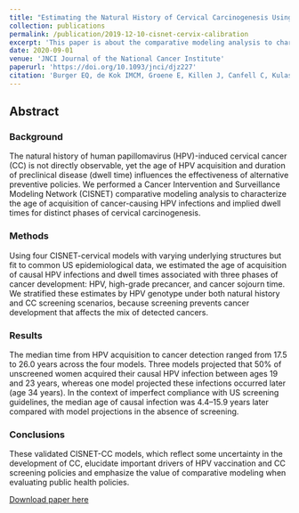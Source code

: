 ```yaml
---
title: "Estimating the Natural History of Cervical Carcinogenesis Using Simulation Models: A CISNET Comparative Analysis"
collection: publications
permalink: /publication/2019-12-10-cisnet-cervix-calibration
excerpt: 'This paper is about the comparative modeling analysis to characterize the age of acquisition of cancer-causing HPV infections and implied dwell times for distinct phases of cervical carcinogenesis with three different CISNET cervix models.'
date: 2020-09-01
venue: 'JNCI Journal of the National Cancer Institute'
paperurl: 'https://doi.org/10.1093/jnci/djz227'
citation: 'Burger EQ, de Kok IMCM, Groene E, Killen J, Canfell C, Kulasingam S, Kuntz KM, Matthijsse S, Regan C, Simms K, Sy S, Alarid-Escudero F,  Vaidyanathan V, van Ballegooijen M, Kim JJ. (2020). &quot;Estimating the Natural History of Cervical Carcinogenesis Using Simulation Models: A CISNET Comparative Analysis.&quot; <i>JNCI Journal of the National Cancer Institute</i>. 2020;112(9):955–963.'
---
```

## Abstract  
### Background  
The natural history of human papillomavirus (HPV)-induced cervical cancer (CC) is not directly observable, yet the age of HPV acquisition and duration of preclinical disease (dwell time) influences the effectiveness of alternative preventive policies. We performed a Cancer Intervention and Surveillance Modeling Network (CISNET) comparative modeling analysis to characterize the age of acquisition of cancer-causing HPV infections and implied dwell times for distinct phases of cervical carcinogenesis.

### Methods  
Using four CISNET-cervical models with varying underlying structures but fit to common US epidemiological data, we estimated the age of acquisition of causal HPV infections and dwell times associated with three phases of cancer development: HPV, high-grade precancer, and cancer sojourn time. We stratified these estimates by HPV genotype under both natural history and CC screening scenarios, because screening prevents cancer development that affects the mix of detected cancers.

### Results  
The median time from HPV acquisition to cancer detection ranged from 17.5 to 26.0 years across the four models. Three models projected that 50% of unscreened women acquired their causal HPV infection between ages 19 and 23 years, whereas one model projected these infections occurred later (age 34 years). In the context of imperfect compliance with US screening guidelines, the median age of causal infection was 4.4–15.9 years later compared with model projections in the absence of screening.

### Conclusions  
These validated CISNET-CC models, which reflect some uncertainty in the development of CC, elucidate important drivers of HPV vaccination and CC screening policies and emphasize the value of comparative modeling when evaluating public health policies.

[Download paper here](https://doi.org/10.1093/jnci/djz227)
